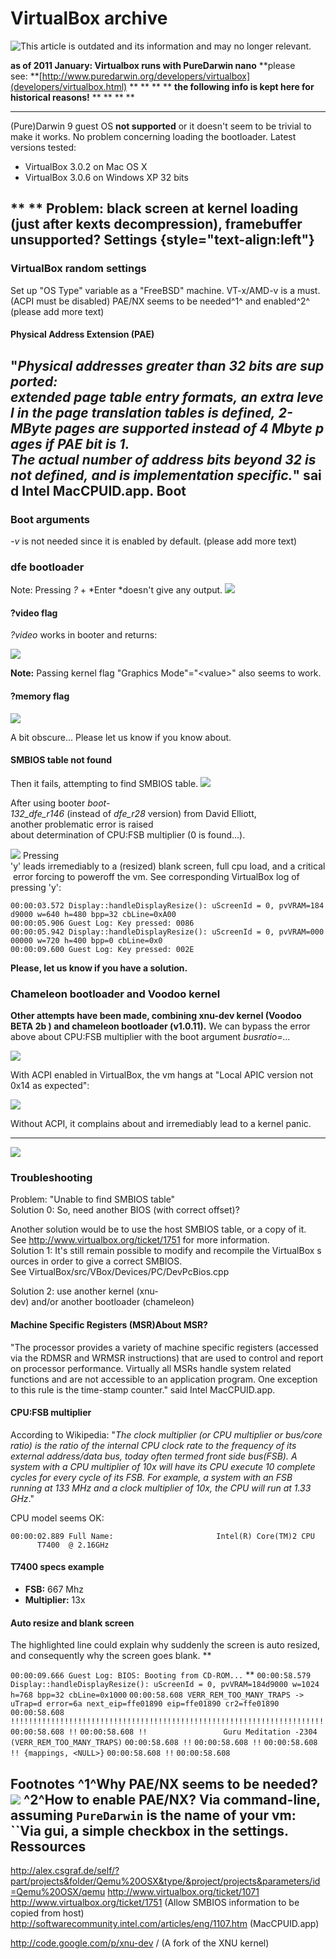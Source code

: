 VirtualBox archive
==================

![This article is outdated and its information and may no longer relevant.](/img/notice/article-oudated-oct2024.svg)


**as of 2011 January: Virtualbox runs with PureDarwin nano**
**please see: **[http://www.puredarwin.org/developers/virtualbox](developers/virtualbox.html)
**
**
**
**
**the following info is kept here for historical reasons!**
**
**
**
**
****
(Pure)Darwin 9 guest OS **not supported** or it doesn't seem to be trivial to make it works.
No problem concerning loading the bootloader.
Latest versions tested:
-   VirtualBox 3.0.2 on Mac OS X
-   VirtualBox 3.0.6 on Windows XP 32 bits

**
**
**Problem:** black screen at kernel loading (just after kexts decompression), framebuffer unsupported?
Settings {style="text-align:left"}
--------
### VirtualBox random settings
Set up "OS Type" variable as a "FreeBSD" machine.
VT-x/AMD-v is a must.
(ACPI must be disabled)
PAE/NX seems to be needed^1^ and enabled^2^
(please add more text)
#### Physical Address Extension (PAE)
"*Physical addresses greater than 32 bits are supported:*
*extended page table entry formats, an extra level in the page translation tables is defined, 2-MByte pages are supported instead of 4 Mbyte pages if PAE bit is 1.*
*The actual number of address bits beyond 32 is not defined, and is implementation specific.*" said Intel MacCPUID.app.
Boot
----
### Boot arguments
*-v* is not needed since it is enabled by default.
(please add more text)
### dfe bootloader
Note: Pressing *?* + *Enter *doesn't give any output.
![](_/rsrc/1217284235961/developers/virtualbox/virtualbox%20bootloader.png%3Fheight=248&width=420)
#### ?video flag
*?video* works in booter and returns:


![](/img/developers/virtualbox/video.png)


__Note:__ Passing kernel flag "Graphics Mode"="&lt;value&gt;" also seems to work.
#### ?memory flag

![](/img/developers/virtualbox/memory.png)

A bit obscure...
Please let us know if you know about.
#### SMBIOS table not found
Then it fails, attempting to find SMBIOS table.
![](_/rsrc/1217285927363/developers/virtualbox/UnableToFindSMBIOSTable.png%3Fheight=264&width=420)

After using booter *boot-132_dfe_r146* (instead of *dfe_r28* version) from David Elliott, another problematic error is raised about determination of CPU:FSB multiplier (0 is found...).

![](_/rsrc/1217620838320/developers/virtualbox/CPU_FSB_multiplier_equal_0.png%3Fheight=264&width=420)
Pressing 'y' leads irremediably to a (resized) blank screen, full cpu load, and a critical error forcing to poweroff the vm.
See corresponding VirtualBox log of pressing 'y':

`00:00:03.572 Display::handleDisplayResize(): uScreenId = 0, pvVRAM=184d9000 w=640 h=480 bpp=32 cbLine=0xA00
00:00:05.906 Guest Log: Key pressed: 0086
00:00:05.942 Display::handleDisplayResize(): uScreenId = 0, pvVRAM=00000000 w=720 h=400 bpp=0 cbLine=0x0`
`00:00:09.600 Guest Log: Key pressed: 002E`

**Please, let us know if you have a solution.**
### Chameleon bootloader and Voodoo kernel
**Other attempts have been made, combining xnu-dev kernel (Voodoo BETA 2b ) and chameleon bootloader (v1.0.11).**
We can bypass the error above about CPU:FSB multiplier with the boot argument *busratio=...*


![](/img/developers/virtualbox/Virtualbox%20voodoo%20chameleon%20bootloader.png)


With ACPI enabled in VirtualBox, the vm hangs at "Local APIC version not 0x14 as expected":

![](/img/developers/virtualbox/Virtualbox%20voodoo%20chameleon%20ACPI.png)

Without ACPI, it complains about and irremediably lead to a kernel panic.
****
![](/img/developers/virtualbox/Virtualbox%20voodoo%20chameleon%20NOACPI.png)

### Troubleshooting
Problem: "Unable to find SMBIOS table"
Solution 0: So, need another BIOS (with correct offset)?

Another solution would be to use the host SMBIOS table, or a copy of it.
<span style="font-weight:normal">See <http://www.virtualbox.org/ticket/1751> for more information.
</span>Solution 1: It's still remain possible to modify and recompile the VirtualBox sources in order to give a correct SMBIOS.
See VirtualBox/src/VBox/Devices/PC/DevPcBios.cpp

Solution 2: use another kernel (xnu-dev) and/or another bootloader (chameleon)
#### Machine Specific Registers (MSR)About MSR?
"The processor provides a variety of machine specific registers (accessed via the RDMSR and WRMSR instructions) that are used to control and report on processor performance. Virtually all MSRs handle system related functions and are not accessible to an application program. One exception to this rule is the time-stamp counter." said Intel MacCPUID.app.
#### CPU:FSB multiplier
According to Wikipedia: "*The clock multiplier (or CPU multiplier or bus/core ratio) is the ratio of the internal CPU clock rate to the frequency of its external address/data bus, today often termed front side bus(FSB). A system with a CPU multiplier of 10x will have its CPU execute 10 complete cycles for every cycle of its FSB. For example, a system with an FSB running at 133 MHz and a clock multiplier of 10x, the CPU will run at 1.33 GHz*."

CPU model seems OK:

`00:00:02.889 Full Name:                       Intel(R) Core(TM)2 CPU         T7400  @ 2.16GHz`
#### T7400 specs example
-   **FSB:** 667 Mhz
-   **Multiplier:** 13x
#### Auto resize and blank screen
The highlighted line could explain why suddenly the screen is auto resized, and consequently why the screen goes blank.
**

`00:00:09.666 Guest Log: BIOS: Booting from CD-ROM...`
**
`00:00:58.579 Display::handleDisplayResize(): uScreenId = 0, pvVRAM=184d9000 w=1024 h=768 bpp=32 cbLine=0x1000`
`00:00:58.608 VERR_REM_TOO_MANY_TRAPS -> uTrap=d error=6a next_eip=ffe01890 eip=ffe01890 cr2=ffe01890`
`00:00:58.608 !!!!!!!!!!!!!!!!!!!!!!!!!!!!!!!!!!!!!!!!!!!!!!!!!!!!!!!!!!!!!!!!!!!!!!`
`00:00:58.608 !!`
`00:00:58.608 !!                 Guru Meditation -2304 (VERR_REM_TOO_MANY_TRAPS)`
`00:00:58.608 !!`
`00:00:58.608 !!`
`00:00:58.608 !! {mappings, <NULL>}`
`00:00:58.608 !!`
`00:00:58.608 `
 

**Footnotes**
^1^Why PAE/NX seems to be needed?
![](/img/developers/virtualbox/ExperimentalPAE.png)
^2^How to enable PAE/NX?
Via command-line, assuming `PureDarwin` is the name of your vm:
``Via gui, a simple checkbox in the settings.
Ressources
----------
<http://alex.csgraf.de/self/?part/projects&folder/Qemu%20OSX&type/&project/projects&parameters/id=Qemu%20OSX/qemu>
<http://www.virtualbox.org/ticket/1071>
<http://www.virtualbox.org/ticket/1751> (Allow SMBIOS information to be copied from host)
<http://softwarecommunity.intel.com/articles/eng/1107.htm> (MacCPUID.app)


<http://code.google.com/p/xnu-dev> / (A fork of the XNU kernel)


